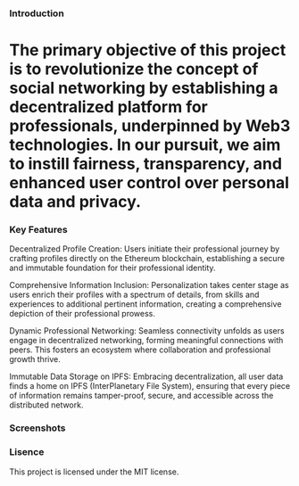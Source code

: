 ### Introduction
# The primary objective of this project is to revolutionize the concept of social networking by establishing a decentralized platform for professionals, underpinned by Web3 technologies. In our pursuit, we aim to instill fairness, transparency, and enhanced user control over personal data and privacy.

### Key Features 
 Decentralized Profile Creation:
 Users initiate their professional journey by crafting profiles directly on the Ethereum blockchain, establishing a secure and immutable foundation for their professional identity.
 
 Comprehensive Information Inclusion:
 Personalization takes center stage as users enrich their profiles with a spectrum of details, from skills and experiences to additional pertinent information, creating a comprehensive depiction of their professional prowess.
 
Dynamic Professional Networking:
Seamless connectivity unfolds as users engage in decentralized networking, forming meaningful connections with peers. This fosters an ecosystem where collaboration and professional growth thrive.

Immutable Data Storage on IPFS:
Embracing decentralization, all user data finds a home on IPFS (InterPlanetary File System), ensuring that every piece of information remains tamper-proof, secure, and accessible across the distributed network.

### Screenshots

### Lisence
This project is licensed under the MIT license.


